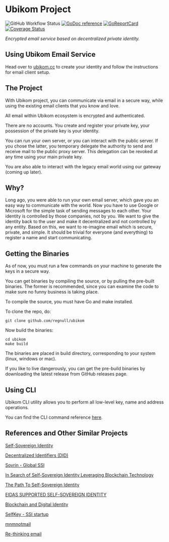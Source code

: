 # Ubikom Project
![GitHub Workflow Status](https://github.com/regnull/ubikom/actions/workflows/go.yml/badge.svg)
[![GoDoc reference](https://img.shields.io/badge/godoc-reference-blue.svg)](https://godoc.org/github.com/regnull/ubikom)
[![GoReportCard](https://goreportcard.com/badge/github.com/regnull/ubikom)](https://goreportcard.com/report/github.com/regnull/ubikom)
[![Coverage Status](https://coveralls.io/repos/github/regnull/ubikom/badge.svg?branch=master)](https://coveralls.io/github/regnull/ubikom?branch=master&foo=bar)

*Encrypted email service based on decentralized private identity.*

## Using Ubikom Email Service

Head over to [ubikom.cc](https://ubikom.cc) to create your identity and follow the instructions for email client setup.

## The Project

With Ubikom project, you can communicate via email in a secure way, while using the existing email clients that you know and love.

All email within Ubikom ecosystem is encrypted and authenticated.

There are no accounts. You create and register your private key, your possession of the private key is your identity.

You can run your own server, or you can interact with the public server. If you chose the latter, you temporary delegate the authority
to send and receive mail to the public proxy server. This delegation can be revoked at any time using your main private key.

You are also able to interact with the legacy email world using our gateway (coming up later).

## Why?

Long ago, you were able to run your own email server, which gave you an easy way to communicate with the world. Now you have to use Google or Microsoft for the simple task of sending messages to each other. Your identity is controlled by those companies, not by you. We want to give the identity back to the user and make it decentralized and not controlled by any entity. Based on this, we want to re-imagine email which is secure, private, and simple. It should be trivial for everyone (and everything) to register a name and start communicating.

## Getting the Binaries

As of now, you must run a few commands on your machine to generate the keys in a secure way. 

You can get binaries by compiling the source, or by pulling the pre-built binaries. The former is recommended, since you can examine the code to make sure no funny business is taking place. 

To compile the source, you must have Go and make installed.

To clone the repo, do:

```
git clone github.com/regnull/ubikom
```

Now build the binaries:

```
cd ubikom
make build
```

The binaries are placed in build directory, corresponding to your system (linux, windows or mac).

If you like to live dangerously, you can get the pre-build binaries by downloading the latest release from GitHub releases page.

## Using CLI

Ubikom CLI utility allows you to perform all low-level key, name and address operations. 

You can find the CLI command reference [here](https://github.com/regnull/ubikom/blob/master/doc/cli.md).

## References and Other Similar Projects

[Self-Sovereign Identity](https://en.wikipedia.org/wiki/Self-sovereign_identity)

[Decentralized Identifiers (DID)](https://www.w3.org/TR/did-core/)

[Sovrin - Global SSI](https://sovrin.org)

[In Search of Self-Sovereign Identity Leveraging Blockchain Technology](https://ieeexplore.ieee.org/document/8776589)

[The Path To Self-Sovereign Identity](http://www.lifewithalacrity.com/2016/04/the-path-to-self-soverereign-identity.html)

[EIDAS SUPPORTED SELF-SOVEREIGN IDENTITY](https://ec.europa.eu/futurium/en/system/files/ged/eidas_supported_ssi_may_2019_0.pdf)

[Blockchain and Digital Identity](https://www.eublockchainforum.eu/sites/default/files/report_identity_v0.9.4.pdf)

[SelfKey - SSI startup](https://selfkey.org)

[mnmnotmail](https://mnmnotmail.org)

[Re-thinking email](https://liw.fi/rethinking-email/)
